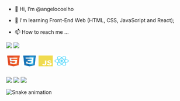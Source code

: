 - 👋 Hi, I’m @angelocoelho

- 👀 I'm learning Front-End Web (HTML, CSS, JavaScript and React);
<!--- - 🌱 I'm studying Back-End --->
- 📫 How to reach me ...

<!---
angelocoelho/angelocoelho is a ✨ special ✨ repository because its `README.md` (this file) appears on your GitHub profile.
You can click the Preview link to take a look at your changes.
--->
<div> 
  <img height="180em" src="https://github-readme-stats.vercel.app/api?username=angelocoelho&show_icons=true&theme=radical"/>
  <img height="180em" src="https://github-readme-stats.vercel.app/api/top-langs/?username=angelocoelho&layout=compact&langs_count=7&theme=radical"/>
</div>
<div style="display: inline_block"><br>
  <img align="center" alt="angelo-HTML" height="30" width="40" src="https://raw.githubusercontent.com/devicons/devicon/master/icons/html5/html5-original.svg">
  <img align="center" alt="angelo-CSS" height="30" width="40" src="https://raw.githubusercontent.com/devicons/devicon/master/icons/css3/css3-original.svg">
  <img align="center" alt="angelo-Js" height="30" width="40" src="https://raw.githubusercontent.com/devicons/devicon/master/icons/javascript/javascript-plain.svg">
  <img align="center" alt="angelo-React" height="30" width="40" src="https://raw.githubusercontent.com/devicons/devicon/master/icons/react/react-original.svg">
  <!--- <img align="right" alt="Rafa-pic" height="150" style="border-radius:50px;" src="https://media.discordapp.net/attachments/639956127056134178/890373478988013628/Publicacoes_Instagram_1_1.png?width=676&height=676"> --->
</div>

##
##

<div>
  <a href="https://www.instagram.com/angelocoeelho_/" target="_blank"><img src="https://img.shields.io/badge/-Instagram-%23E4405F?style=for-the-badge&logo=instagram&logoColor=white" target="_blank"></a>
 	<!--- <a href="https://discord.gg/wagxzStdcR" target="_blank"><img src="https://img.shields.io/badge/Discord-7289DA?style=for-the-badge&logo=discord&logoColor=white" target="_blank"></a> --->
  <a href = "mailto:https://outlook.live.com/mail/0/"><img src="https://img.shields.io/badge/Microsoft_Outlook-0078D4?style=for-the-badge&logo=microsoft-outlook&logoColor=white" target="_blank"></a>
  <a href="https://www.linkedin.com/in/%C3%A2ngelo-co%C3%AAlho-901a9b136/" target="_blank"><img src="https://img.shields.io/badge/-LinkedIn-%230077B5?style=for-the-badge&logo=linkedin&logoColor=white" target="_blank"></a>
  <!--- <a href="meuEmail" target="_blank"><img src="https://img.shields.io/badge/Slack-4A154B?style=for-the-badge&logo=slack&logoColor=white" target="_blank"></a> --->
  <!--- <a href="telegram" target="_blank"><img src="https://img.shields.io/badge/Telegram-2CA5E0?style=for-the-badge&logo=telegram&logoColor=white" target="_blank"></a> --->
 
  ![Snake animation](https://github.com/angelocoelho/angelocoelho/blob/output/github-contribution-grid-snake.svg)
 </div>
